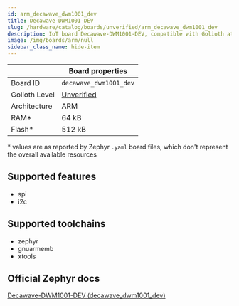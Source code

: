 ```yaml
---
id: arm_decawave_dwm1001_dev
title: Decawave-DWM1001-DEV
slug: /hardware/catalog/boards/unverified/arm_decawave_dwm1001_dev
description: IoT board Decawave-DWM1001-DEV, compatible with Golioth at unverified level.
image: /img/boards/arm/null
sidebar_class_name: hide-item
---
```


[//]: # (This is an auto-generated file, do not edit! Changes to it will be lost upon re-generation)



|                | Board properties     |
| -------------  | -------------------- |
| Board ID       | `decawave_dwm1001_dev` |
| Golioth Level  | [Unverified](/hardware#unverified-boards) |
| Architecture   | ARM |
| RAM*           | 64 kB |
| Flash*         | 512 kB |

\* values are as reported by Zephyr `.yaml` board files, which don't represent the overall available resources



## Supported features

* spi
* i2c

## Supported toolchains

* zephyr
* gnuarmemb
* xtools

## Official Zephyr docs

[Decawave-DWM1001-DEV (decawave_dwm1001_dev)](https://docs.zephyrproject.org/latest/boards/arm/decawave_dwm1001_dev/doc/index.html)
